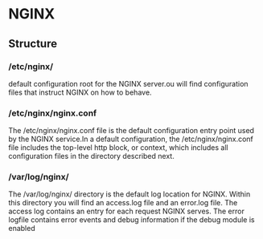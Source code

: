 # NGINX

## Structure
### /etc/nginx/
default configuration root for the NGINX server.ou will find configuration files that instruct NGINX on how to behave.

### /etc/nginx/nginx.conf
The /etc/nginx/nginx.conf file is the default configuration entry point used by the NGINX service.In a default configuration, the /etc/nginx/nginx.conf file includes the top-level http block, or context, which includes all configuration files in the directory described next.

### /var/log/nginx/
The /var/log/nginx/ directory is the default log location for NGINX. Within this directory you will find an access.log file and an error.log file. The access log contains an entry for each request NGINX serves. The error logfile contains error events and debug information if the debug module is enabled